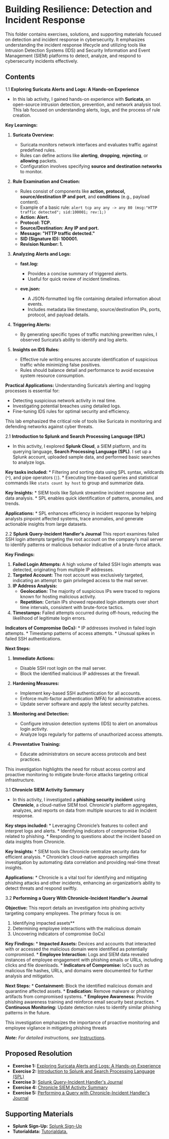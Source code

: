 # Building Resilience: Detection and Incident Response
This folder contains exercises, solutions, and supporting materials focused on detection and incident response in cybersecurity. It emphasizes understanding the incident response lifecycle and utilizing tools like Intrusion Detection Systems (IDS) and Security Information and Event Management (SIEM) platforms to detect, analyze, and respond to cybersecurity incidents effectively.

## Contents
1.1  **Exploring Suricata Alerts and Logs: A Hands-on Experience**
- In this lab activity, I gained hands-on experience with **Suricata**, an open-source intrusion detection, prevention, and network analysis tool. This lab focused on understanding alerts, logs, and the process of rule creation.

**Key Learnings:**

1. **Suricata Overview:**
   * Suricata monitors network interfaces and evaluates traffic against predefined rules.
   * Rules can define actions like **alerting**, **dropping**, **rejecting**, or **allowing** packets.
   * Configuration involves specifying **source and destination networks** to monitor.

2. **Rule Examination and Creation:**
   * Rules consist of components like **action, protocol, source/destination IP and port**, and **conditions** (e.g., payload content).
   * Example of a basic rule:
    `alert tcp any any -> any 80 (msg:"HTTP traffic detected"; sid:100001; rev:1;)` 
   * **Action: Alert.**
   * **Protocol: TCP.**
   * **Source/Destination: Any IP and port.**
   * **Message: "HTTP traffic detected."**
   * **SID (Signature ID): 100001.**
   * **Revision Number: 1.**

3. **Analyzing Alerts and Logs:**
   * **fast.log:**
      * Provides a concise summary of triggered alerts.
      * Useful for quick review of incident timelines.

   * **eve.json:**
      * A JSON-formatted log file containing detailed information about events.
      * Includes metadata like timestamp, source/destination IPs, ports, protocol, and payload details.

4. **Triggering Alerts:**
   * By generating specific types of traffic matching prewritten rules, I observed Suricata’s ability to identify and log alerts.

5. **Insights on IDS Rules:**
   * Effective rule writing ensures accurate identification of suspicious traffic while minimizing false positives.
   * Rules should balance detail and performance to avoid excessive system resource consumption.

**Practical Applications:**
Understanding Suricata’s alerting and logging processes is essential for:
   * Detecting suspicious network activity in real time.
   * Investigating potential breaches using detailed logs.
   * Fine-tuning IDS rules for optimal security and efficiency.

This lab emphasized the critical role of tools like Suricata in monitoring and defending networks against cyber threats.
  
2.1  **Introduction to Splunk and Search Processing Language (SPL)**
- In this activity, I explored **Splunk Cloud**, a SIEM platform, and its querying language, **Search Processing Language (SPL)**. I set up a Splunk account, uploaded sample data, and performed basic searches to analyze logs.

**Key tasks included:**
      * Filtering and sorting data using SPL syntax, wildcards (`*`), and pipe operators (`|`).
      * Executing time-based queries and statistical commands like `stats count by host` to group and summarize data.

**Key Insights:**
    * SIEM tools like Splunk streamline incident response and data analysis.
    * SPL enables quick identification of patterns, anomalies, and trends.

**Applications:**
    * SPL enhances efficiency in incident response by helping analysts pinpoint affected systems, trace anomalies, and generate actionable insights from large datasets.

2.2  **Splunk Query-Incident Handler's Journal**
This report examines failed SSH login attempts targeting the root account on the company's mail server to identify patterns or malicious behavior indicative of a brute-force attack.

**Key Findings:**
1. **Failed Login Attempts:** A high volume of failed SSH login attempts was detected, originating from multiple IP addresses.
2. **Targeted Account:** The root account was exclusively targeted, indicating an attempt to gain privileged access to the mail server.
3. **IP Address Analysis:**
    * **Geolocation:** The majority of suspicious IPs were traced to regions known for hosting malicious activity.
    * **Repetition:** Certain IPs showed repeated login attempts over short time intervals, consistent with brute-force tactics.
4. **Timestamps:** Failed attempts occurred during off-hours, reducing the likelihood of legitimate login errors.

**Indicators of Compromise (IoCs):**
    * IP addresses involved in failed login attempts.
    * Timestamp patterns of access attempts.
    * Unusual spikes in failed SSH authentications.

**Next Steps:**
1. **Immediate Actions:**
    * Disable SSH root login on the mail server.
    * Block the identified malicious IP addresses at the firewall.

2. **Hardening Measures:**
    * Implement key-based SSH authentication for all accounts.
    * Enforce multi-factor authentication (MFA) for administrative access.
    * Update server software and apply the latest security patches.

3. **Monitoring and Detection:**
    * Configure intrusion detection systems (IDS) to alert on anomalous login activity.
    * Analyze logs regularly for patterns of unauthorized access attempts.

4. **Preventative Training:**
    * Educate administrators on secure access protocols and best practices.

This investigation highlights the need for robust access control and proactive monitoring to mitigate brute-force attacks targeting critical infrastructure.

3.1  **Chronicle SIEM Activity Summary**
- In this activity, I investigated a **phishing security incident** using **Chronicle**, a cloud-native SIEM tool. Chronicle's platform aggregates, analyzes, and reports on data from multiple sources to aid in incident response.

**Key steps included:**
    * Leveraging Chronicle’s features to collect and interpret logs and alerts.
    * Identifying indicators of compromise (IoCs) related to phishing.
    * Responding to questions about the incident based on data insights from Chronicle.

**Key Insights:**
    * SIEM tools like Chronicle centralize security data for efficient analysis.
    * Chronicle’s cloud-native approach simplifies investigation by automating data correlation and providing real-time threat insights.

**Applications:**
    * Chronicle is a vital tool for identifying and mitigating phishing attacks and other incidents, enhancing an organization’s ability to detect threats and respond swiftly.

3.2  **Performing a Query With Chronicle-Incident Handler's Journal**

**Objective:**
This report details an investigation into phishing activity targeting company employees. The primary focus is on:
1. Identifying impacted assets**
2. Determining employee interactions with the malicious domain
3. Uncovering indicators of compromise (IoCs)

**Key Findings:**
    * **Impacted Assets:** Devices and accounts that interacted with or accessed the malicious domain were identified as potentially compromised.
    * **Employee Interaction:** Logs and SIEM data revealed instances of employee engagement with phishing emails or URLs, including clicks and file downloads.
    * **Indicators of Compromise:** IoCs such as malicious file hashes, URLs, and domains were documented for further analysis and mitigation.

**Next Steps:**
    * **Containment:** Block the identified malicious domain and quarantine affected assets.
    * **Eradication:** Remove malware or phishing artifacts from compromised systems.
    * **Employee Awareness:** Provide phishing awareness training and reinforce email security best practices.
    * **Continuous Monitoring:** Update detection rules to identify similar phishing patterns in the future.

This investigation emphasizes the importance of proactive monitoring and employee vigilance in mitigating phishing threats

***Note:** For detailed instructions, see* [Instructions](Instructions.md).

## Proposed Resolution
- **Exercise 1:** [Exploring Suricata Alerts and Logs: A Hands-on Experience](https://github.com/Hugh-Kumbi/Cybersecurity-Portfolio/blob/main/VII.%20IDS%20%26%20SIEM/1.1%20Exploring%20Suricata%20Alerts%20and%20Logs%3A%20A%20Hands-on%20Experience.md)
- **Exercise 2:** [Introduction to Splunk and Search Processing Language (SPL)](https://github.com/Hugh-Kumbi/Cybersecurity-Portfolio/blob/main/VII.%20IDS%20%26%20SIEM/2.1%20Introduction%20to%20Splunk%20and%20Search%20Processing%20Language%20(SPL).md)
- **Exercise 3:** [Splunk Query-Incident Handler's Journal](https://github.com/Hugh-Kumbi/Cybersecurity-Portfolio/blob/main/VII.%20IDS%20%26%20SIEM/2.2%20Splunk%20Query-Incident%20Handler's%20Journal.pdf)
- **Exercise 4:** [Chronicle SIEM Activity Summary](https://github.com/Hugh-Kumbi/Cybersecurity-Portfolio/blob/main/VII.%20IDS%20%26%20SIEM/3.1%20Chronicle%20SIEM%20Activity%20Summary.md)
- **Exercise 5:** [Performing a Query with Chronicle-Incident Handler's Journal](https://github.com/Hugh-Kumbi/Cybersecurity-Portfolio/blob/main/VII.%20IDS%20%26%20SIEM/3.2%20Performing%20a%20Query%20with%20Chronicle-Incident%20Handler's%20Journal.pdf)

## Supporting Materials
- **Splunk Sign-Up:** [Splunk Sign-Up](https://github.com/Hugh-Kumbi/Cybersecurity-Portfolio/blob/main/VII.%20IDS%20%26%20SIEM/Splunk%20Sign-Up.pdf)
- **Tutorialdata:** [Tutorialdata.](https://github.com/Hugh-Kumbi/Cybersecurity-Portfolio/blob/main/VII.%20IDS%20%26%20SIEM/Tutorialdata.zip)

